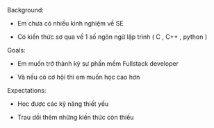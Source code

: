 Background:

- Em chưa có nhiều kinh nghiệm về SE 

- Có kiến thức sơ qua về 1 số ngôn ngữ lập trình ( C , C++ , python )

Goals:

- Em muốn trở thành kỹ sư phần mềm Fullstack developer 

- Và nếu có cơ hội thì em muốn học cao hơn 

Expectations:

- Học được các kỹ năng thiết yếu

- Trau dồi thêm những kiến thức còn thiếu  